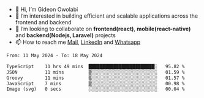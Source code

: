 - 👋 Hi, I’m Gideon Owolabi
- 👀 I’m interested in building efficient and scalable applications across the frontend and backend
- 💞️ I’m looking to collaborate on <b>frontend(react)</b>, <b>mobile(react-native)</b> and <b>backend(Nodejs, Laravel)</b> projects
- 📫 How to reach me <a href="mailto:gideoniyin2021@gmail.com">Mail</a>, <a href="https://www.linkedin.com/in/gideon-owolabi-9b667a232/">LinkedIn</a> and <a href="https://wa.me/2348055377085">Whatsapp</a>

<!---
gude1/gude1 is a ✨ special ✨ repository because its `README.md` (this file) appears on your GitHub profile.
You can click the Preview link to take a look at your changes.
--->

<!--START_SECTION:waka-->

```txt
From: 11 May 2024 - To: 18 May 2024

TypeScript    11 hrs 49 mins  ████████████████████████░   95.82 %
JSON          11 mins         ▒░░░░░░░░░░░░░░░░░░░░░░░░   01.59 %
Groovy        11 mins         ▒░░░░░░░░░░░░░░░░░░░░░░░░   01.57 %
JavaScript    7 mins          ▒░░░░░░░░░░░░░░░░░░░░░░░░   00.98 %
Image (svg)   0 secs          ░░░░░░░░░░░░░░░░░░░░░░░░░   00.04 %
```

<!--END_SECTION:waka-->
